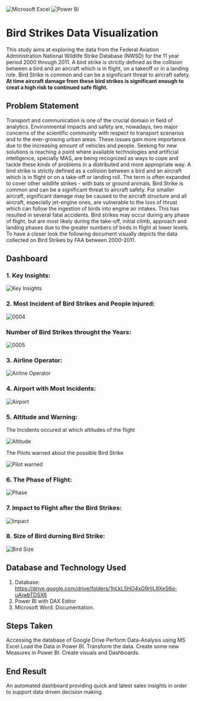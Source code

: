 ![Microsoft Excel](https://img.shields.io/badge/Microsoft_Excel-217346?style=for-the-badge&logo=microsoft-excel&logoColor=white)
![Power Bi](https://img.shields.io/badge/power_bi-F2C811?style=for-the-badge&logo=powerbi&logoColor=black)

# Bird Strikes Data Visualization
This study aims at exploring the data from the Federal Aviation Administration National Wildlife Strike Database (NWSD) for the 11 year period 2000 through 2011. A bird strike is strictly defined as the collision between a bird and an aircraft which is in flight, on a takeoff or in a landing role. Bird Strike is common and can be a significant threat to aircraft safety. **At time aircraft damage from these bird strikes is significant enough to creat a high risk to continued safe flight.**
## Problem Statement
Transport and communication is one of the crucial domain in field of analytics. Environmental impacts and safety are, nowadays, two major concerns of the scientific community with respect to transport scenarios and to the ever-growing urban areas. These issues gain more importance due to the increasing amount of vehicles and people. Seeking for new solutions is reaching a point where available technologies and artificial intelligence,  specially MAS, are being recognized as ways to cope and tackle these kinds of problems in a distributed and more appropriate way. A bird strike is strictly defined as a collision between a bird and an aircraft which is in flight or on a take-off or landing roll. The term is often expanded to cover other wildlife strikes - with bats or ground animals. Bird Strike is common and can be a significant threat to aircraft safety. For smaller aircraft, significant damage may be caused to the aircraft structure and all aircraft, especially jet-engine ones, are vulnerable to the loss of thrust which can follow the ingestion of birds into engine air intakes. This has resulted in several fatal accidents. Bird strikes may occur during any phase of flight, but are most
likely during the take-off, initial climb, approach and landing phases due to the greater numbers of birds in flight at lower levels. To have a closer look the following document visually depicts the data collected on Bird Strikes by FAA between 2000-2011.
## Dashboard
### 1. Key Insights:
![Key Insights](https://user-images.githubusercontent.com/96460908/153842944-6d618be7-660f-4308-850c-3350997fd571.jpg)
### 2. Most Incident of Bird Strikes and People Injured:
![0004](https://user-images.githubusercontent.com/96460908/153843315-cb1a186e-348e-4887-88ea-6c7af9cc85a9.jpg)
### Number of Bird Strikes throught the Years:
![0005](https://user-images.githubusercontent.com/96460908/153844847-a0792ac5-4d07-4357-8daf-907d81e88ae8.jpg)
### 3. Airline Operator:
![Airline Operator](https://user-images.githubusercontent.com/96460908/153843387-e20e640b-6587-4f73-972f-14b583d34a11.jpg)
### 4. Airport with Most Incidents:
![Airport](https://user-images.githubusercontent.com/96460908/153843534-3b46f898-d68e-4fbb-818a-5ced08b38177.jpg)
### 5. Altitude and Warning:
The Incidents occured at which altitudes of the flight 

![Altitude](https://user-images.githubusercontent.com/96460908/153843922-86736f23-aa42-4cd6-9cda-afd554b2f847.jpg)

The Pilots warned about the possible Bird Strike

![Pilot warned](https://user-images.githubusercontent.com/96460908/153844053-c8c1a51c-d2ad-4041-9b04-3dcc5b7a947f.jpg)
### 6. The Phase of Flight:
![Phase](https://user-images.githubusercontent.com/96460908/153844346-57a41168-61dc-4f8b-be90-0731c3ff22a2.jpg)
### 7. Impact to Flight after the Bird Strikes:
![Impact](https://user-images.githubusercontent.com/96460908/153844601-0891377e-e35d-4d7e-8c30-88465af51c6f.jpg)
### 8. Size of Bird durning Bird Strike:
![Bird Size](https://user-images.githubusercontent.com/96460908/153844420-973cde48-b70f-49a7-bf5d-9d1128f6934c.jpg)
## Database and Technology Used
1. Database: https://drive.google.com/drive/folders/1hLkL5HO4xG9rIjL8XeS6q-uAjwbTDSX6
2. Power BI with DAX Editor
3. Microsoft Word: Documentation.
## Steps Taken
Accessing the database of Google Drive
Perform Data-Analysis using MS Excel
Load the Data in Power BI.
Transform the data.
Create some new Measures in Power BI.
Create visuals and Dashboards.
## End Result
An automated dashboard providing quick and latest sales insights in order to support data driven decision making.

